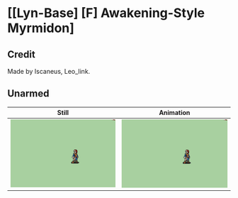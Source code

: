 # [\[Lyn-Base\] \[F\] Awakening-Style Myrmidon]

## Credit

Made by Iscaneus, Leo_link.
	
## Unarmed

| Still | Animation |
| :---: | :-------: |
| ![Unarmed still](./Unarmed_000.png) | ![Unarmed animation](./Unarmed.gif) |
